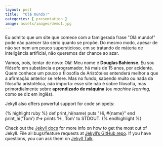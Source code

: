 ```yaml
---
layout: post
title:  "Olá mundo!"
categories: [ presentation ]
image: assets/images/demo1.jpg
---
```

Eu admito que um site que comece com a famigerada frase "Olá mundo!" pode não parecer tão sério quanto se propõe. Do mesmo modo, apesar de não ser nem um pouco supersticioso, em se tratando de máteria de inteligência artificial, não queremos dar chance ao azar.



Vamos, pois, tentar de novo: Olá! Meu nome é **Douglas Bahiense**. Eu sou filósofo em substância e programador, há mais de 15 anos, por acidente. Quem conhece um pouco a filosofia de Aristóteles entenderá melhor a que a afirmação anterior se refere. Mas no fundo, sabendo muito ou nada da filosofia aristotélica, não importa: esse site não é sobre filosofia, mas primordialmente sobre **aprendizado de máquina** (ou *machine learning*, como se diz em inglês).



Jekyll also offers powerful support for code snippets:

{% highlight ruby %}
def print_hi(name)
  puts "Hi, #{name}"
end
print_hi('Tom')
#=> prints 'Hi, Tom' to STDOUT.
{% endhighlight %}

Check out the [Jekyll docs][jekyll-docs] for more info on how to get the most out of Jekyll. File all bugs/feature requests at [Jekyll’s GitHub repo][jekyll-gh]. If you have questions, you can ask them on [Jekyll Talk][jekyll-talk].

[jekyll-docs]: https://jekyllrb.com/docs/home
[jekyll-gh]:   https://github.com/jekyll/jekyll
[jekyll-talk]: https://talk.jekyllrb.com/
